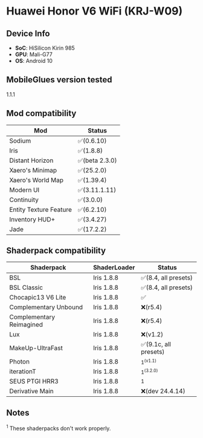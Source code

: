<!-- markdownlint-disable MD033 -->

# Huawei Honor V6 WiFi (KRJ-W09)

## Device Info

- **SoC**: HiSilicon Kirin 985
- **GPU**: Mali-G77
- **OS**: Android 10

## MobileGlues version tested

1.1.1

## Mod compatibility

| **Mod**                | **Status**         |
| ----------------- | ------------------ |
| Sodium                 | ✅(0.6.10)         |
| Iris                   | ✅(1.8.8)          |
| Distant Horizon        | ✅(beta 2.3.0)     |
| Xaero's Minimap        | ✅(25.2.0)         |
| Xaero's World Map      | ✅(1.39.4)         |
| Modern UI              | ✅(3.11.1.11)      |
| Continuity             | ✅(3.0.0)          |
| Entity Texture Feature | ✅(6.2.10)         |
| Inventory HUD+         | ✅(3.4.27)         |
| Jade                   | ✅(17.2.2)         |

## Shaderpack compatibility

| **Shaderpack**           | **ShaderLoader** | **Status**             |
| ------------------ | ---------------- | ---------------------- |
| BSL                      | Iris 1.8.8       | ✅(8.4, all presets)   |
| BSL Classic              | Iris 1.8.8       | ✅(8.4, all presets)   |
| Chocapic13 V6 Lite       | Iris 1.8.8       | ✅                     |
| Complementary Unbound    | Iris 1.8.8       | ❌(r5.4)               |
| Complementary Reimagined | Iris 1.8.8       | ❌(r5.4)               |
| Lux                      | Iris 1.8.8       | ❌(v1.2)               |
| MakeUp-UltraFast         | Iris 1.8.8       | ✅(9.1c, all presets)  |
| Photon                   | Iris 1.8.8       | <sup>1<sup>(v1.1)     |
| iterationT               | Iris 1.8.8       | <sup>1<sup>(3.2.0)    |
| SEUS PTGI HRR3           | Iris 1.8.8       | <sup>1<sup>           |
| Derivative Main          | Iris 1.8.8       | ❌(dev 24.4.14)        |

## Notes

<sup>1</sup> These shaderpacks don't work properly.
